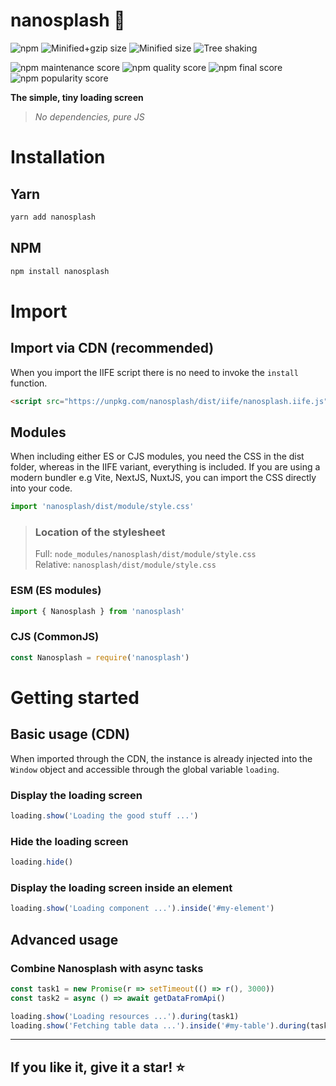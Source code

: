 # nanosplash 🍩

![npm](https://img.shields.io/npm/v/nanosplash)
![Minified+gzip size](https://badgen.net/bundlephobia/minzip/nanosplash)
![Minified size](https://badgen.net/bundlephobia/dependency-count/nanosplash)
![Tree shaking](https://badgen.net/bundlephobia/tree-shaking/nanosplash)

![npm maintenance score](https://img.shields.io/npms-io/maintenance-score/nanosplash)
![npm quality score](https://img.shields.io/npms-io/quality-score/nanosplash)
![npm final score](https://img.shields.io/npms-io/final-score/nanosplash)
![npm popularity score](https://img.shields.io/npms-io/popularity-score/nanosplash)

<strong>The simple, tiny loading screen</strong>

> <em>No dependencies, pure JS</em>

# Installation

## Yarn

```bash
yarn add nanosplash
```

## NPM

```bash
npm install nanosplash
```

# Import

## Import via CDN (recommended)

When you import the IIFE script there is no need to invoke the `install` function.

```html
<script src="https://unpkg.com/nanosplash/dist/iife/nanosplash.iife.js">
```

## Modules

When including either ES or CJS modules, you need the CSS in the dist folder, whereas in the IIFE variant, everything is included. If you are using a modern bundler e.g Vite, NextJS, NuxtJS, you can import the CSS directly into your code.

```js
import 'nanosplash/dist/module/style.css'
```

> ### Location of the stylesheet
>
> Full: `node_modules/nanosplash/dist/module/style.css`<br>
> Relative: `nanosplash/dist/module/style.css`

### ESM (ES modules)

```js
import { Nanosplash } from 'nanosplash'
```

### CJS (CommonJS)

```js
const Nanosplash = require('nanosplash')
```

# Getting started

## Basic usage (CDN)

When imported through the CDN, the instance is already injected into the `Window` object and accessible through the global variable `loading`.

### Display the loading screen

```js
loading.show('Loading the good stuff ...')
```

### Hide the loading screen

```js
loading.hide()
```

### Display the loading screen inside an element

```js
loading.show('Loading component ...').inside('#my-element')
```

## Advanced usage

### Combine Nanosplash with async tasks

```js
const task1 = new Promise(r => setTimeout(() => r(), 3000))
const task2 = async () => await getDataFromApi()

loading.show('Loading resources ...').during(task1)
loading.show('Fetching table data ...').inside('#my-table').during(task2)
```

<hr>

## If you like it, give it a star! ⭐️
